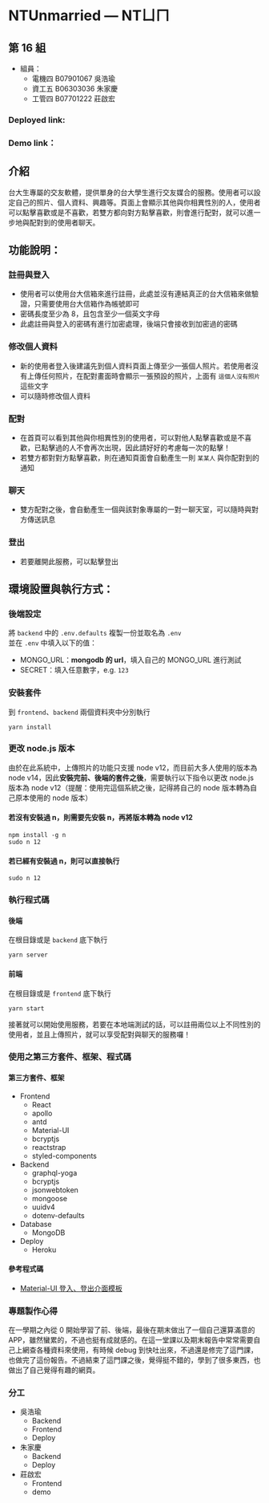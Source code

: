 # NTUnmarried — NTㄩㄇ
## 第 16 組
- 組員：
    - 電機四 B07901067 吳浩瑜
    - 資工五 B06303036 朱家慶
    - 工管四 B07701222 莊啟宏
### Deployed link: 
### Demo link： 

## 介紹
台大生專屬的交友軟體，提供單身的台大學生進行交友媒合的服務。使用者可以設定自己的照片、個人資料、興趣等。頁面上會顯示其他與你相異性別的人，使用者可以點擊喜歡或是不喜歡，若雙方都向對方點擊喜歡，則會進行配對，就可以進一步地與配對到的使用者聊天。

## 功能說明：
### 註冊與登入
- 使用者可以使用台大信箱來進行註冊，此處並沒有連結真正的台大信箱來做驗證，只需要使用台大信箱作為帳號即可
- 密碼長度至少為 8，且包含至少一個英文字母
- 此處註冊與登入的密碼有進行加密處理，後端只會接收到加密過的密碼
### 修改個人資料
- 新的使用者登入後建議先到個人資料頁面上傳至少一張個人照片。若使用者沒有上傳任何照片，在配對畫面時會顯示一張預設的照片，上面有 `這個人沒有照片` 這些文字
- 可以隨時修改個人資料
### 配對
- 在首頁可以看到其他與你相異性別的使用者，可以對他人點擊喜歡或是不喜歡，已點擊過的人不會再次出現，因此請好好的考慮每一次的點擊！
- 若雙方都對對方點擊喜歡，則在通知頁面會自動產生一則 `某某人` 與你配對到的通知
### 聊天
- 雙方配對之後，會自動產生一個與該對象專屬的一對一聊天室，可以隨時與對方傳送訊息
### 登出
- 若要離開此服務，可以點擊登出

## 環境設置與執行方式：
### 後端設定
將 `backend` 中的 `.env.defaults` 複製一份並取名為 `.env`  
並在 `.env` 中填入以下的值：
- MONGO_URL：**mongodb 的 url**，填入自己的 MONGO_URL 進行測試
- SECRET：填入任意數字，e.g. `123`
### 安裝套件
到 `frontend`、`backend` 兩個資料夾中分別執行
```
yarn install
```
### 更改 node.js 版本
由於在此系統中，上傳照片的功能只支援 node v12，而目前大多人使用的版本為 node v14，因此**安裝完前、後端的套件之後**，需要執行以下指令以更改 node.js 版本為 node v12（提醒：使用完這個系統之後，記得將自己的 node 版本轉為自己原本使用的 node 版本）
#### 若沒有安裝過 n，則需要先安裝 n，再將版本轉為 node v12 
```
npm install -g n
sudo n 12
``` 
#### 若已經有安裝過 n，則可以直接執行
```
sudo n 12
```
### 執行程式碼
#### 後端
在根目錄或是 `backend` 底下執行
```
yarn server
```
#### 前端
在根目錄或是 `frontend` 底下執行
```
yarn start
```
接著就可以開始使用服務，若要在本地端測試的話，可以註冊兩位以上不同性別的使用者，並且上傳照片，就可以享受配對與聊天的服務囉！


### 使用之第三方套件、框架、程式碼
#### 第三方套件、框架
- Frontend
    - React
    - apollo
    - antd
    - Material-UI
    - bcryptjs
    - reactstrap
    - styled-components
- Backend
    - graphql-yoga
    - bcryptjs
    - jsonwebtoken
    - mongoose
    - uuidv4
    - dotenv-defaults
- Database
    - MongoDB
- Deploy
    - Heroku
#### 參考程式碼
- [Material-UI 登入、登出介面模板](https://mui.com/zh/getting-started/templates/)
    
### 專題製作心得
在一學期之內從 0 開始學習了前、後端，最後在期末做出了一個自己還算滿意的 APP，雖然蠻累的，不過也挺有成就感的。在這一堂課以及期末報告中常常需要自己上網查各種資料來使用，有時候 debug 到快吐出來，不過還是修完了這門課，也做完了這份報告。不過結束了這門課之後，覺得挺不錯的，學到了很多東西，也做出了自己覺得有趣的網頁。

### 分工
- 吳浩瑜
    - Backend
    - Frontend
    - Deploy
- 朱家慶
    - Backend
    - Deploy
- 莊啟宏
    - Frontend
    - demo

    